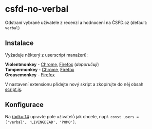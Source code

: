 # csfd-no-verbal
Odstraní vybrané uživatele z recenzí a hodnocení na ČSFD.cz (default: `verbal`)

## Instalace
Vyžaduje některý z userscript manažerů:

**Violentmonkey** - [Chrome](https://chrome.google.com/webstore/detail/violentmonkey/jinjaccalgkegednnccohejagnlnfdag), [Firefox](https://addons.mozilla.org/en-US/firefox/addon/violentmonkey/) (*doporučuji*)  
**Tampermonkey** - [Chrome](https://chrome.google.com/webstore/detail/tampermonkey/dhdgffkkebhmkfjojejmpbldmpobfkfo), [Firefox](https://addons.mozilla.org/en-US/firefox/addon/tampermonkey/)  
**Greasemonkey** - [Firefox](https://addons.mozilla.org/en-US/firefox/addon/greasemonkey/)

V nastavení extensionu přidejte nový skript a zkopírujte do něj obsah [script.js](./script.js).

## Konfigurace

Na [řádku 14](https://github.com/mystrdat/csfd-no-verbal/blob/master/script.js#L14) upravte pole uživatelů jak chcete, např. `const users = ['verbal', 'LIVINGDEAD', 'POMO']`.
